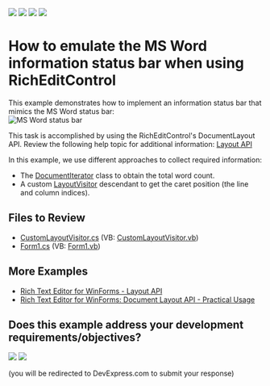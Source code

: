 <!-- default badges list -->
![](https://img.shields.io/endpoint?url=https://codecentral.devexpress.com/api/v1/VersionRange/128610204/24.2.1%2B)
[![](https://img.shields.io/badge/Open_in_DevExpress_Support_Center-FF7200?style=flat-square&logo=DevExpress&logoColor=white)](https://supportcenter.devexpress.com/ticket/details/T467150)
[![](https://img.shields.io/badge/📖_How_to_use_DevExpress_Examples-e9f6fc?style=flat-square)](https://docs.devexpress.com/GeneralInformation/403183)
[![](https://img.shields.io/badge/💬_Leave_Feedback-feecdd?style=flat-square)](#does-this-example-address-your-development-requirementsobjectives)
<!-- default badges end -->
# How to emulate the MS Word information status bar when using RichEditControl

This example demonstrates how to implement an information status bar that mimics the MS Word status bar:  
![MS Word status bar](media/150534eb-cd19-11e6-80bf-00155d62480c.png)

This task is accomplished by using the RichEditControl's DocumentLayout API. Review the following help topic for additional information: [Layout API](https://docs.devexpress.com/WindowsForms/114069/controls-and-libraries/rich-text-editor/page-layout/layout-api)

In this example, we use different approaches to collect required information:

* The [DocumentIterator](https://docs.devexpress.com/OfficeFileAPI/DevExpress.XtraRichEdit.API.Native.DocumentIterator) class to obtain the total word count.
* A custom [LayoutVisitor](https://docs.devexpress.com/OfficeFileAPI/DevExpress.XtraRichEdit.API.Layout.LayoutVisitor) descendant to get the caret position (the line and column indices).

## Files to Review

* [CustomLayoutVisitor.cs](./CS/WindowsFormsApplication1/CustomLayoutVisitor.cs) (VB: [CustomLayoutVisitor.vb](./VB/WindowsFormsApplication1/CustomLayoutVisitor.vb))
* [Form1.cs](./CS/WindowsFormsApplication1/Form1.cs) (VB: [Form1.vb](./VB/WindowsFormsApplication1/Form1.vb))

## More Examples
 
- [Rich Text Editor for WinForms - Layout API](https://github.com/DevExpress-Examples/winforms-richedit-layout-api)  
- [Rich Text Editor for WinForms: Document Layout API - Practical Usage](https://github.com/DevExpress-Examples/winforms-richedit-layout-api-practical-usage)

<!-- feedback -->
## Does this example address your development requirements/objectives?

[<img src="https://www.devexpress.com/support/examples/i/yes-button.svg"/>](https://www.devexpress.com/support/examples/survey.xml?utm_source=github&utm_campaign=winforms-richedit-emulate-the-ms-word-status-bar&~~~was_helpful=yes) [<img src="https://www.devexpress.com/support/examples/i/no-button.svg"/>](https://www.devexpress.com/support/examples/survey.xml?utm_source=github&utm_campaign=winforms-richedit-emulate-the-ms-word-status-bar&~~~was_helpful=no)

(you will be redirected to DevExpress.com to submit your response)
<!-- feedback end -->
